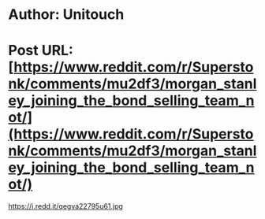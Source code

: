 # Author: Unitouch
# Post URL: [https://www.reddit.com/r/Superstonk/comments/mu2df3/morgan_stanley_joining_the_bond_selling_team_not/](https://www.reddit.com/r/Superstonk/comments/mu2df3/morgan_stanley_joining_the_bond_selling_team_not/)


https://i.redd.it/qegva22795u61.jpg